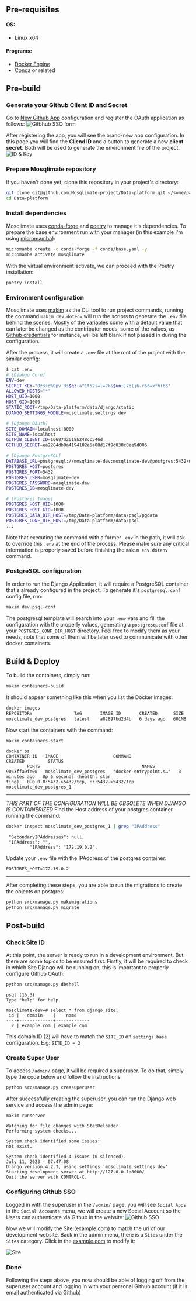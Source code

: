 ## Pre-requisites
#### OS: 
- Linux x64

#### Programs:
- [Docker Engine](https://docs.docker.com/engine/)
- [Conda](https://docs.conda.io/en/latest/) or related
    

## Pre-build
### Generate your Github Client ID and Secret
Go to [New Github App](https://github.com/settings/applications/new) configuration and register the OAuth application as follows:
![Gitbhub SSO form](https://i.imgur.com/Y6zs7t4.png)

After registering the app, you will see the brand-new app configuration. In this page you will find the **Cliend ID** and a button to generate a new **client secret**. Both will be used to generate the environment file of the project.
![ID & Key](https://i.imgur.com/fUvvIGi.png)
### Prepare Mosqlimate repository
If you haven't done yet, clone this repository in your project's directory:
```sh
git clone git@github.com:Mosqlimate-project/Data-platform.git </some/path/>
cd Data-platform
```
### Install dependencies
Mosqlimate uses [conda-forge](https://conda-forge.org/) and [poetry](https://python-poetry.org/) to manage it's dependencies. To prepare the base environment run with your manager (in this example I'm using [micromamba](https://mamba.readthedocs.io/en/latest/user_guide/micromamba.html)):
```sh
micromamba create -c conda-forge -f conda/base.yaml -y
micromamba activate mosqlimate
```
With the virtual environment activate, we can proceed with the Poetry installation:
```
poetry install
```
### Environment configuration
Mosqlimate uses [makim](https://github.com/osl-incubator/makim) as the CLI tool to run project commands, running the command `makim dev.dotenv` will run the scripts to generate the `.env` file behind the scenes. Mostly of the variables come with a default value that can later be changed as the contributor needs, some of the values, as [Github credentials](#generate-your-github-client-id-and-secret) for instance, will be left blank if not passed in during the configuration.

After the process, it will create a `.env` file at the root of the project with the similar config:
```sh
$ cat .env
# [Django Core]
ENV=dev
SECRET_KEY="0zs+q%9pv_3s$qz+a^1t52i=l=2k&$un+)7q(j6-r&o=xfh(b6"
ALLOWED_HOSTS="*"
HOST_UID=1000
HOST_GID=1000
STATIC_ROOT=/tmp/Data-platform/data/django/static
DJANGO_SETTINGS_MODULE=mosqlimate.settings.dev

# [Django OAuth]
SITE_DOMAIN=localhost:8000
SITE_NAME=localhost
GITHUB_CLIENT_ID=16687d2618b248cc546d
GITHUB_SECRET=ea2284db0a4194102e5a08d17f9d030c0ee9d006

# [Django PostgreSQL]
DATABASE_URL=postgresql://mosqlimate-dev:mosqlimate-dev@postgres:5432/mosqlimate-dev
POSTGRES_HOST=postgres
POSTGRES_PORT=5432
POSTGRES_USER=mosqlimate-dev
POSTGRES_PASSWORD=mosqlimate-dev
POSTGRES_DB=mosqlimate-dev

# [Postgres Image]
POSTGRES_HOST_UID=1000
POSTGRES_HOST_GID=1000
POSTGRES_DATA_DIR_HOST=/tmp/Data-platform/data/psql/pgdata
POSTGRES_CONF_DIR_HOST=/tmp/Data-platform/data/psql
...
```
Note that executing the command with a former `.env` in the path, it will ask to override this `.env` at the end of the process. Please make sure any critical information is properly saved before finishing the `makim env.dotenv` command. 

### PostgreSQL configuration
In order to run the Django Application, it will require a PostgreSQL container that's already configured in the project. To generate it's `postgresql.conf` config file, run: 
```sh
makim dev.psql-conf
```
The postgresql template will search into your `.env` vars and fill the configuration with the properly values, generating a `postgresq.conf` file at your `POSTGRES_CONF_DIR_HOST` directory. Feel free to modify them as your needs, note that some of them will be later used to communicate with other docker containers.

## Build & Deploy
To build the containers, simply run:
```sh
makim containers-build
```
It should appear something like this when you list the Docker images:
```sh
docker images
REPOSITORY                TAG       IMAGE ID       CREATED      SIZE
mosqlimate_dev_postgres   latest    a82897bd2d4b   6 days ago   601MB
```
Now start the containers with the command:
```
makim containers-start
```
```
docker ps
CONTAINER ID   IMAGE                     COMMAND                  CREATED         STATUS                    
        PORTS                                       NAMES
9063ffa9fe00   mosqlimate_dev_postgres   "docker-entrypoint.s…"   3 minutes ago   Up 6 seconds (health: star
ting)   0.0.0.0:5432->5432/tcp, :::5432->5432/tcp   mosqlimate_dev_postgres_1
```

---
_THIS PART OF THE CONFIGURATION WILL BE OBSOLETE WHEN DJANGO IS CONTAINERIZED_
Find the Host address of your postgres container running the command:
```sh
docker inspect mosqlimate_dev_postgres_1 | grep "IPAddress"
```
```
 "SecondaryIPAddresses": null,
 "IPAddress": "",
         "IPAddress": "172.19.0.2",

```

Update your `.env` file with the IPAddress of the postgres container:
```
POSTGRES_HOST=172.19.0.2
```
---
After completing these steps, you are able to run the migrations to create the objects on postgres:
```sh
python src/manage.py makemigrations
python src/manage.py migrate
```

## Post-build
### Check Site ID
At this point, the server is ready to run in a development environment. But there are some topics to be ensured first. Firstly, it will be required to check in which Site Django will be running on, this is important to properly configure Github OAuth:
```sh
python src/manage.py dbshell
```

```
psql (15.3)
Type "help" for help.

mosqlimate-dev=# select * from django_site;
 id |   domain    |    name     
----+-------------+-------------
  2 | example.com | example.com
```

This domain ID (2) will have to match the `SITE_ID` on `settings.base` configuration. E.g: `SITE_ID = 2`

### Create Super User
To access `/admin/` page, it will be required a superuser. To do that, simply type the code below and follow the instructions:
```sh
python src/manage.py creasuperuser
```
After successfully creating the superuser, you can run the Django web service and access the admin page:
```
makim runserver
```
```
Watching for file changes with StatReloader
Performing system checks...

System check identified some issues:
not exist.

System check identified 4 issues (0 silenced).
July 11, 2023 - 07:47:08
Django version 4.2.3, using settings 'mosqlimate.settings.dev'
Starting development server at http://127.0.0.1:8000/
Quit the server with CONTROL-C.
```

### Configuring Github SSO
Logged in with the superuser in the `/admin/` page, you will see `Social Apps` in the `Social Accounts` menu, we will create a new Social Account so the Users can authenticate via Github in the website:
 ![Github SSO](https://i.imgur.com/vmOEpyk.png)

Now we will modify the Site (example.com) to match the url of our development website. Back in the admin menu, there is a `Sites` under the `Sites` category. Click in the [example.com]() to modify it:

![Site](https://i.imgur.com/4jBGe9P.png)

### Done
Following the steps above, you now should be able of logging off from the superuser account and logging in with your personal Github account (if it is email authenticated via Github)  

